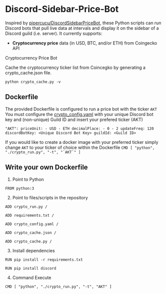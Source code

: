 # Discord-Sidebar-Price-Bot
Inspired by [pipercucu/DiscordSidebarPriceBot](https://github.com/pipercucu/DiscordSidebarPriceBot), 
these Python scripts can run Discord bots that pull live data at intervals and display it on the sidebar of a Discord guild (i.e. server). 
It currently supports:

- **Cryptocurrency price** data (in USD, BTC, and/or ETH) from Coingecko API

Cryptocurrency Price Bot

Cache the cryptocurrency ticker list from Coincegko by generating a crypto_cache.json file.

`python crypto_cache.py -v`


## Dockerfile 
The provided Dockerfile is configured to run a price bot with the ticker `AKT`
You must configure the [crypto_config.yaml](crypto_config.yaml) with your unique Discord bot key and (non-unique) Guild ID and insert your prefered ticker (AKT)

`"AKT":
    priceUnit:
        - USD
        - ETH
    decimalPlace:
        - 0
        - 2
    updateFreq: 120
    discordBotKey: <Unique Discord Bot Key>
    guildId: <Guild ID>`

If you would like to create a docker image with your preferred ticker simply change `AKT` to your ticker of choice within the Dockerfile 
```CMD [ "python", "./crypto_run.py", "-t", "`AKT`" ]```

## Write your own Dockerfile 

1. Point to Python 

`FROM python:3`

2. Point to files/scripts in the repository 

`ADD crypto_run.py /`

`ADD requirements.txt /`

`ADD crypto_config.yaml /`

`ADD crypto_cache.json /`

`ADD crypto_cache.py /`
 
3. Install dependencies 

`RUN pip install -r requirements.txt`

`RUN pip install discord`
 
4. Command Execute

`CMD [ "python", "./crypto_run.py", "-t", "AKT" ]`
